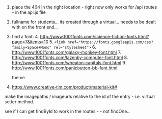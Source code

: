 1. place the 404 in the right location - right now only works for /api routes - in the api.js file
2. fullname for students... its created through a virtual... needs to be 
dealt with on the front end...
3. find a font:
    4. http://www.1001fonts.com/science-fiction-fonts.html?page=7&items=10
    5. ```<link href="https://fonts.googleapis.com/css?family=Space+Mono" rel="stylesheet">```
    6. http://www.1001fonts.com/galaxy-monkey-font.html
    7. http://www.1001fonts.com/lazenby-computer-font.html
    8. http://www.1001fonts.com/wheaton-capitals-font.html
    9. http://www.1001fonts.com/panicbutton-bb-font.html
    
   theme 
1. https://www.creative-tim.com/product/material-kit#

make the imagepaths / imageurls relative to the id of the entry - i.e. virtual setter method.

see if I can get findById to work in the routes - - not findOne...

